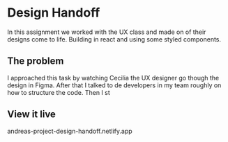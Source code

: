 # Design Handoff

In this assignment we worked with the UX class and made on of their designs come to life. Building in react and using some styled components.

## The problem

I approached this task by watching Cecilia the UX designer go though the design in Figma. After that I talked to de developers in my team roughly on how to structure the code. Then I st

## View it live

andreas-project-design-handoff.netlify.app


